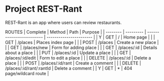 # Project REST-Rant

REST-Rant is an app where users can review restaurants.

ROUTES
| Complete | Method    | Path                      |  Purpose                |
| -------- | --------- | ------------------------- | ----------------------- |
|     Y    | GET       | /                         | Home page               |
|          | GET       | /places                   | Places index page       |
|          | POST      | /places                   | Create a new place      |
|          | GET       | /places/new               | Form for adding place   |
|          | GET       | /places/:id               | Details about a place   |
|          | PUT       | /places/:id               | Update a place          |
|          | GET       | /places/:id/edit          | Form to edit a place    |
|          | DELETE    | /places/:id               | Delete a place          |
|          | POST      | /places/:id/rant          | Create a comment        |
|          | DELETE    | /places/:id/rant/:rantId  | Delete a comment        |
|     Y    | GET       |          *                | 404 page/wildcard route |